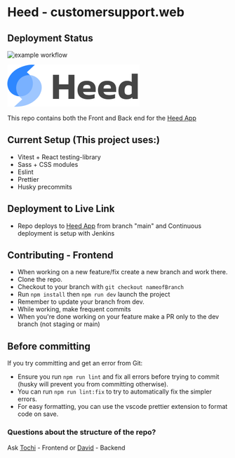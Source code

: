 # Heed - customersupport.web

## Deployment Status

![example workflow](https://github.com/workshopapps/customersupport.web/actions/workflows/main.yml/badge.svg)

![Heed Logo](/scrybe_frontend/src/assets/heed_logo_with_text.svg)

This repo contains both the Front and Back end for the <a href="https://heed.cx/" target="blank">Heed App</a>

## Current Setup (This project uses:)

- Vitest + React testing-library
- Sass + CSS modules
- Eslint
- Prettier
- Husky precommits

## Deployment to Live Link

- Repo deploys to <a href="https://heed.cx/" target="blank">Heed App</a>  from branch "main" and Continuous deployment is setup with Jenkins

## Contributing - Frontend

- When working on a new feature/fix create a new branch and work there.
- Clone the repo.
- Checkout to your branch with `git checkout nameofBranch`
- Run `npm install` then `npm run dev` launch the project
- Remember to update your branch from dev.
- While working, make frequent commits
- When you're done working on your feature make a PR only to the dev branch (not staging or main)

## Before committing

If you try committing and get an error from Git:

- Ensure you run `npm run lint` and fix all errors before trying to commit (husky will prevent you from committing otherwise).
- You can run `npm run lint:fix` to try to automatically fix the simpler errors.
- For easy formatting, you can use the vscode prettier extension to format code on save.

### Questions about the structure of the repo?

Ask [Tochi](https://github.com/tochibedford) - Frontend
or
[David](https://github.com/DavidIkechi) - Backend
